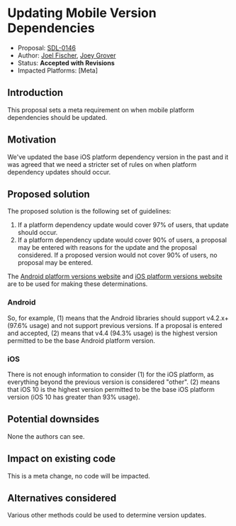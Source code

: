 # Updating Mobile Version Dependencies

* Proposal: [SDL-0146](0146-updating-mobile-version-dependencies.md)
* Author: [Joel Fischer](https://github.com/joeljfischer), [Joey Grover](https://github.com/joeygrover)
* Status: **Accepted with Revisions**
* Impacted Platforms: [Meta]

## Introduction

This proposal sets a meta requirement on when mobile platform dependencies should be updated.

## Motivation

We've updated the base iOS platform dependency version in the past and it was agreed that we need a stricter set of rules on when platform dependency updates should occur.

## Proposed solution

The proposed solution is the following set of guidelines:

1. If a platform dependency update would cover 97% of users, that update should occur.
2. If a platform dependency update would cover 90% of users, a proposal may be entered with reasons for the update and the proposal considered. If a proposed version would not cover 90% of users, no proposal may be entered.

The [Android platform versions website](https://developer.android.com/about/dashboards/index.html) and [iOS platform versions website](https://developer.apple.com/support/app-store/) are to be used for making these determinations.

### Android
So, for example, (1) means that the Android libraries should support v4.2.x+ (97.6% usage) and not support previous versions. If a proposal is entered and accepted, (2) means that v4.4 (94.3% usage) is the highest version permitted to be the base Android platform version.

### iOS
There is not enough information to consider (1) for the iOS platform, as everything beyond the previous version is considered "other". (2) means that iOS 10 is the highest version permitted to be the base iOS platform version (iOS 10 has greater than 93% usage).

## Potential downsides

None the authors can see.

## Impact on existing code

This is a meta change, no code will be impacted.

## Alternatives considered

Various other methods could be used to determine version updates.
